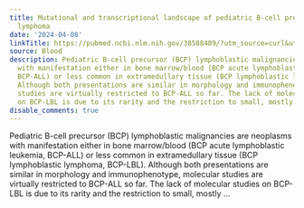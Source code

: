 ```yaml
---
title: Mutational and transcriptional landscape of pediatric B-cell precursor lymphoblastic
  lymphoma
date: '2024-04-08'
linkTitle: https://pubmed.ncbi.nlm.nih.gov/38588489/?utm_source=curl&utm_medium=rss&utm_campaign=journals&utm_content=7603509&fc=None&ff=20240409180636&v=2.18.0.post9+e462414
source: Blood
description: Pediatric B-cell precursor (BCP) lymphoblastic malignancies are neoplasms
  with manifestation either in bone marrow/blood (BCP acute lymphoblastic leukemia,
  BCP-ALL) or less common in extramedullary tissue (BCP lymphoblastic lymphoma, BCP-LBL).
  Although both presentations are similar in morphology and immunophenotype, molecular
  studies are virtually restricted to BCP-ALL so far. The lack of molecular studies
  on BCP-LBL is due to its rarity and the restriction to small, mostly ...
disable_comments: true
---
```

Pediatric B-cell precursor (BCP) lymphoblastic malignancies are neoplasms with manifestation either in bone marrow/blood (BCP acute lymphoblastic leukemia, BCP-ALL) or less common in extramedullary tissue (BCP lymphoblastic lymphoma, BCP-LBL). Although both presentations are similar in morphology and immunophenotype, molecular studies are virtually restricted to BCP-ALL so far. The lack of molecular studies on BCP-LBL is due to its rarity and the restriction to small, mostly ...